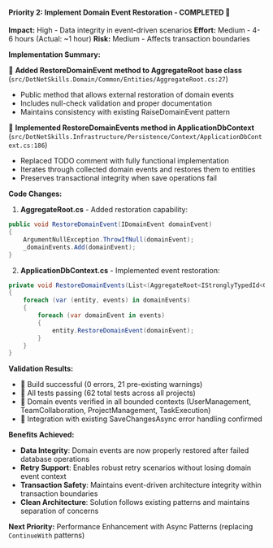 #### **Priority 2: Implement Domain Event Restoration** - COMPLETED 

**Impact:** High - Data integrity in event-driven scenarios
**Effort:** Medium - 4-6 hours (Actual: ~1 hour)
**Risk:** Medium - Affects transaction boundaries

**Implementation Summary:**

 **Added RestoreDomainEvent method to AggregateRoot base class** (`src/DotNetSkills.Domain/Common/Entities/AggregateRoot.cs:27`)
- Public method that allows external restoration of domain events
- Includes null-check validation and proper documentation
- Maintains consistency with existing RaiseDomainEvent pattern

 **Implemented RestoreDomainEvents method in ApplicationDbContext** (`src/DotNetSkills.Infrastructure/Persistence/Context/ApplicationDbContext.cs:186`)
- Replaced TODO comment with fully functional implementation
- Iterates through collected domain events and restores them to entities
- Preserves transactional integrity when save operations fail

**Code Changes:**

1. **AggregateRoot.cs** - Added restoration capability:
```csharp
public void RestoreDomainEvent(IDomainEvent domainEvent)
{
    ArgumentNullException.ThrowIfNull(domainEvent);
    _domainEvents.Add(domainEvent);
}
```

2. **ApplicationDbContext.cs** - Implemented event restoration:
```csharp
private void RestoreDomainEvents(List<(AggregateRoot<IStronglyTypedId<Guid>> Entity, List<IDomainEvent> Events)> domainEvents)
{
    foreach (var (entity, events) in domainEvents)
    {
        foreach (var domainEvent in events)
        {
            entity.RestoreDomainEvent(domainEvent);
        }
    }
}
```

**Validation Results:**
-  Build successful (0 errors, 21 pre-existing warnings)
-  All tests passing (62 total tests across all projects)
-  Domain events verified in all bounded contexts (UserManagement, TeamCollaboration, ProjectManagement, TaskExecution)
-  Integration with existing SaveChangesAsync error handling confirmed

**Benefits Achieved:**
- **Data Integrity**: Domain events are now properly restored after failed database operations
- **Retry Support**: Enables robust retry scenarios without losing domain event context
- **Transaction Safety**: Maintains event-driven architecture integrity within transaction boundaries
- **Clean Architecture**: Solution follows existing patterns and maintains separation of concerns

**Next Priority:** Performance Enhancement with Async Patterns (replacing `ContinueWith` patterns)